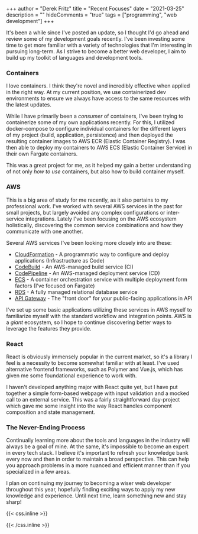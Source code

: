 +++
author = "Derek Fritz"
title = "Recent Focuses"
date = "2021-03-25"
description = ""
hideComments = "true"
tags = ["programming", "web development"]
+++

It's been a while since I've posted an update, so I thought I'd go ahead and review some of my development goals recently. I've been investing some time to get more
familiar with a variety of technologies that I'm interesting in pursuing long-term. As I strive to become a better web developer, I aim to build up my toolkit of
languages and development tools.

### Containers ###

I love containers. I think they're novel and incredibly effective when applied in the right way. At my current position, we use containerized dev environments to
ensure we always have access to the same resources with the latest updates.

While I have primarily been a *consumer* of containers, I've been trying to containerize some of my own applications recently. For this, I utilized docker-compose
to configure individual containers for the different layers of my project (build, application, persistence) and then deployed the resulting container images
to AWS ECR (Elastic Container Registry). I was then able to deploy my containers to AWS ECS (Elastic Container Service) in their own Fargate containers.

This was a great project for me, as it helped my gain a better understanding of not only *how to use* containers, but also how to build container myself.

### AWS ###

This is a big area of study for me recently, as it also pertains to my professional work. I've worked with several AWS services in the past for small projects, but largely
avoided any complex configurations or inter-service integrations. Lately I've been focusing on the AWS ecosystem holistically, discovering the common service combinations and
how they communicate with one another.

Several AWS services I've been looking more closely into are these:

* [CloudFormation](https://aws.amazon.com/cloudformation/) - A programmatic way to configure and deploy applications (Infrastructure as Code)
* [CodeBuild](https://aws.amazon.com/codebuild/) - An AWS-managed build service (CI)
* [CodePipeline](https://aws.amazon.com/codepipeline/) - An AWS-managed deployment service (CD)
* [ECS](https://aws.amazon.com/ecs/) - A container orchestration service with multiple deployment form factors (I've focused on Fargate)
* [RDS](https://aws.amazon.com/rds/) - A fully managed relational database service
* [API Gateway](https://aws.amazon.com/api-gateway/) - The "front door" for your public-facing applications in API

I've set up some basic applications utilizing these services in AWS myself to familiarize myself with the standard workflow and integration points. AWS is a *giant* ecosystem,
so I hope to continue discovering better ways to leverage the features they provide.

### React ###

React is obviously immensely popular in the current market, so it's a library I feel is a necessity to become somewhat familiar with at least. I've used alternative frontend
frameworks, such as Polymer and Vue.js, which has given me some foundational experience to work with.

I haven't developed anything major with React quite yet, but I have put together a simple form-based webpage with input validation and a mocked call to an external service.
This was a fairly straightforward day-project which gave me some insight into the way React handles component composition and state management.

### The Never-Ending Process ###

Continually learning more about the tools and languages in the industry will always be a goal of mine. At the same, it's impossible to become an expert in every tech stack.
I believe it's important to refresh your knowledge bank every now and then in order to maintain a broad perspective. This can help you approach problems in a more nuanced
and efficient manner than if you specialized in a few areas.

I plan on continuing my journey to becoming a wiser web developer throughout this year, hopefully finding exciting ways to apply my new knowledge and experience. Until next
time, learn something new and stay sharp!

{{< css.inline >}}
<style>
.canon { background: white; width: 100%; height: auto;}
</style>
{{< /css.inline >}}
